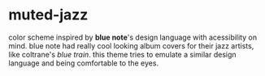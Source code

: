 # muted-jazz
color scheme inspired by **blue note**'s design language with acessibility on mind. blue note had really cool looking album covers for their jazz artists, like coltrane's *blue train*. this theme tries to emulate a similar design language and being comfortable to the eyes.

